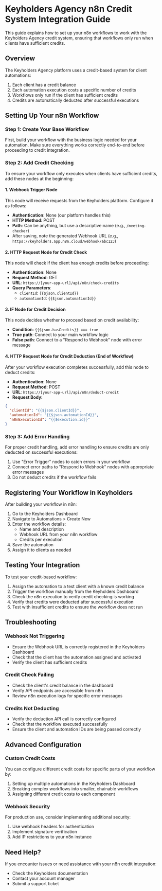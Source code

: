 # Keyholders Agency n8n Credit System Integration Guide

This guide explains how to set up your n8n workflows to work with the Keyholders Agency credit system, ensuring that workflows only run when clients have sufficient credits.

## Overview

The Keyholders Agency platform uses a credit-based system for client automations:

1. Each client has a credit balance
2. Each automation execution costs a specific number of credits
3. Workflows only run if the client has sufficient credits
4. Credits are automatically deducted after successful executions

## Setting Up Your n8n Workflow

### Step 1: Create Your Base Workflow

First, build your workflow with the business logic needed for your automation. Make sure everything works correctly end-to-end before proceeding to credit integration.

### Step 2: Add Credit Checking

To ensure your workflow only executes when clients have sufficient credits, add these nodes at the beginning:

#### 1. Webhook Trigger Node

This node will receive requests from the Keyholders platform. Configure it as follows:

- **Authentication**: None (our platform handles this)
- **HTTP Method**: POST
- **Path**: Can be anything, but use a descriptive name (e.g., `/meeting-checker`)
- After saving, note the generated Webhook URL (e.g., `https://keyholders.app.n8n.cloud/webhook/abc123`)

#### 2. HTTP Request Node for Credit Check

This node will check if the client has enough credits before proceeding:

- **Authentication**: None
- **Request Method**: GET
- **URL**: `https://[your-app-url]/api/n8n/check-credits`
- **Query Parameters**:
  - `clientId`: `{{$json.clientId}}`
  - `automationId`: `{{$json.automationId}}`

#### 3. IF Node for Credit Decision

This node decides whether to proceed based on credit availability:

- **Condition**: `{{$json.hasCredits}} === true`
- **True path**: Connect to your main workflow logic
- **False path**: Connect to a "Respond to Webhook" node with error message

#### 4. HTTP Request Node for Credit Deduction (End of Workflow)

After your workflow execution completes successfully, add this node to deduct credits:

- **Authentication**: None
- **Request Method**: POST
- **URL**: `https://[your-app-url]/api/n8n/deduct-credit`
- **Request Body**:
```json
{
  "clientId": "{{$json.clientId}}",
  "automationId": "{{$json.automationId}}",
  "n8nExecutionId": "{{$execution.id}}"
}
```

### Step 3: Add Error Handling

For proper credit handling, add error handling to ensure credits are only deducted on successful executions:

1. Use "Error Trigger" nodes to catch errors in your workflow
2. Connect error paths to "Respond to Webhook" nodes with appropriate error messages
3. Do not deduct credits if the workflow fails

## Registering Your Workflow in Keyholders

After building your workflow in n8n:

1. Go to the Keyholders Dashboard
2. Navigate to Automations > Create New
3. Enter the workflow details:
   - Name and description
   - Webhook URL from your n8n workflow
   - Credits per execution
4. Save the automation
5. Assign it to clients as needed

## Testing Your Integration

To test your credit-based workflow:

1. Assign the automation to a test client with a known credit balance
2. Trigger the workflow manually from the Keyholders Dashboard
3. Check the n8n execution to verify credit checking is working
4. Verify that credits were deducted after successful execution
5. Test with insufficient credits to ensure the workflow does not run

## Troubleshooting

### Webhook Not Triggering

- Ensure the Webhook URL is correctly registered in the Keyholders Dashboard
- Check that the client has the automation assigned and activated
- Verify the client has sufficient credits

### Credit Check Failing

- Check the client's credit balance in the dashboard
- Verify API endpoints are accessible from n8n
- Review n8n execution logs for specific error messages

### Credits Not Deducting

- Verify the deduction API call is correctly configured
- Check that the workflow executed successfully
- Ensure the client and automation IDs are being passed correctly

## Advanced Configuration

### Custom Credit Costs

You can configure different credit costs for specific parts of your workflow by:

1. Setting up multiple automations in the Keyholders Dashboard
2. Breaking complex workflows into smaller, chainable workflows
3. Assigning different credit costs to each component

### Webhook Security

For production use, consider implementing additional security:

1. Use webhook headers for authentication
2. Implement signature verification
3. Add IP restrictions to your n8n instance

## Need Help?

If you encounter issues or need assistance with your n8n credit integration:

- Check the Keyholders documentation
- Contact your account manager
- Submit a support ticket 